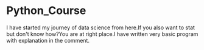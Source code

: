 # Python_Course
I have started my journey of data science  from here.If you also want to stat but  don't know how?You are at right place.I have written very basic program with explanation in the comment.
